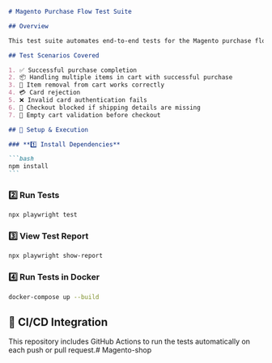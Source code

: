 ````markdown
# Magento Purchase Flow Test Suite

## Overview

This test suite automates end-to-end tests for the Magento purchase flow using **Playwright**.

## Test Scenarios Covered

1. ✅ Successful purchase completion
2. 📦 Handling multiple items in cart with successful purchase
3. 🔄 Item removal from cart works correctly
4. 💳 Card rejection
5. ❌ Invalid card authentication fails
6. 🚫 Checkout blocked if shipping details are missing
7. 🛒 Empty cart validation before checkout

## 📌 Setup & Execution

### **1️⃣ Install Dependencies**

```bash
npm install
```
````

### **2️⃣ Run Tests**

```bash
npx playwright test
```

### **3️⃣ View Test Report**

```bash
npx playwright show-report
```

### **4️⃣ Run Tests in Docker**

```bash
docker-compose up --build
```

## 🤖 CI/CD Integration

This repository includes GitHub Actions to run the tests automatically on each push or pull request.#   M a g e n t o - s h o p 
 
 
